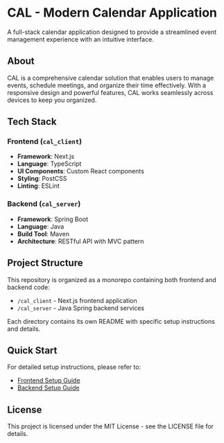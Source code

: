 # CAL - Modern Calendar Application

A full-stack calendar application designed to provide a streamlined event management experience with an intuitive interface.

## About

CAL is a comprehensive calendar solution that enables users to manage events, schedule meetings, and organize their time effectively. With a responsive design and powerful features, CAL works seamlessly across devices to keep you organized.

## Tech Stack

### Frontend (`cal_client`)
- **Framework**: Next.js
- **Language**: TypeScript
- **UI Components**: Custom React components
- **Styling**: PostCSS
- **Linting**: ESLint

### Backend (`cal_server`)
- **Framework**: Spring Boot
- **Language**: Java
- **Build Tool**: Maven
- **Architecture**: RESTful API with MVC pattern

## Project Structure

This repository is organized as a monorepo containing both frontend and backend code:

- `/cal_client` - Next.js frontend application
- `/cal_server` - Java Spring backend services

Each directory contains its own README with specific setup instructions and details.

## Quick Start

For detailed setup instructions, please refer to:
- [Frontend Setup Guide](./cal_client/README.md)
- [Backend Setup Guide](./cal_server/README.md)

## License

This project is licensed under the MIT License - see the LICENSE file for details.